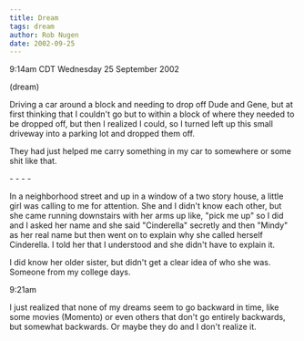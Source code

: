 ```yaml
---
title: Dream
tags: dream
author: Rob Nugen
date: 2002-09-25
---
```


<p class=date>9:14am CDT Wednesday 25 September 2002</p>

<p class=note>(dream)</p>

<p class=dream>Driving a car around a block and needing to drop off
Dude and Gene, but at first thinking that I couldn't go but to within
a block of where they needed to be dropped off, but then I realized I
could, so I turned left up this small driveway into a parking lot and
dropped them off.</p>

<p class=dream>They had just helped me carry something in my car to
somewhere or some shit like that.</p>

<p>- - - -</p>

<p class=dream>In a neighborhood street and up in a window of a two
story house, a little girl was calling to me for attention.  She and I
didn't know each other, but she came running downstairs with her arms
up like, "pick me up" so I did and I asked her name and she said
"Cinderella" secretly and then "Mindy" as her real name but then went
on to explain why she called herself Cinderella.  I told her that I
understood and she didn't have to explain it.</p>

<p class=dream>I did know her older sister, but didn't get a clear
idea of who she was.  Someone from my college days.</p>

<p class=date>9:21am</p>

<p>I just realized that none of my dreams seem to go backward in time,
like some movies (Momento) or even others that don't go entirely
backwards, but somewhat backwards.  Or maybe they do and I don't
realize it.</p>


